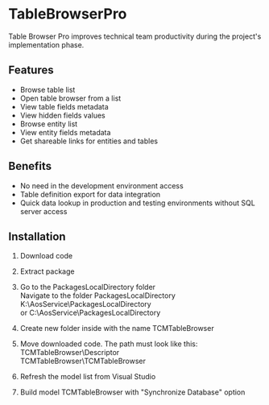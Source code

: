 # TableBrowserPro

Table Browser Pro improves technical team productivity during the project's implementation phase.

## Features

- Browse table list<br/>
- Open table browser from a list<br/>
- View table fields metadata<br/>
- View hidden fields values<br/>
- Browse entity list<br/>
- View entity fields metadata<br/>
- Get shareable links for entities and tables<br/>

## Benefits

- No need in the development environment access<br/>
- Table definition export for data integration<br/>
- Quick data lookup in production and testing environments without SQL server access<br/>

## Installation

1. Download code<br/>
2. Extract package <br/>
3. Go to the PackagesLocalDirectory folder<br/>
Navigate to the folder PackagesLocalDirectory<br/>
K:\AosService\PackagesLocalDirectory<br/>
or
C:\AosService\PackagesLocalDirectory<br/>
3. Create new folder inside with the name TCMTableBrowser
4. Move downloaded code. The path must look like this: <br/>
TCMTableBrowser\Descriptor<br/>
TCMTableBrowser\TCMTableBrowser<br/>

5. Refresh the model list from Visual Studio<br/>
6. Build model TCMTableBrowser with "Synchronize Database" option<br/>
